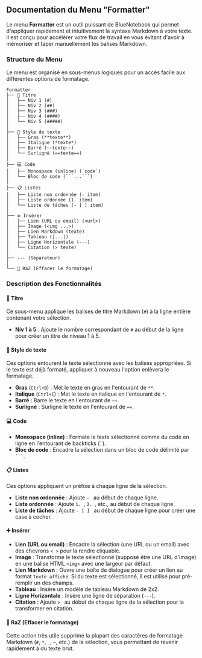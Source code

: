 ## Documentation du Menu "Formatter"

Le menu **Formatter** est un outil puissant de BlueNotebook qui permet d'appliquer rapidement et intuitivement la syntaxe Markdown à votre texte. Il est conçu pour accélérer votre flux de travail en vous évitant d'avoir à mémoriser et taper manuellement les balises Markdown.

### Structure du Menu

Le menu est organisé en sous-menus logiques pour un accès facile aux différentes options de formatage.

```text
Formatter
├── 📜 Titre
│   ├── Niv 1 (#)
│   ├── Niv 2 (##)
│   ├── Niv 3 (###)
│   ├── Niv 4 (####)
│   └── Niv 5 (#####)
│
├── 🎨 Style de texte
│   ├── Gras (**texte**)
│   ├── Italique (*texte*)
│   ├── Barré (~~texte~~)
│   └── Surligné (==texte==)
│
├── 💻 Code
│   ├── Monospace (inline) (`code`)
│   └── Bloc de code (```...```)
│
├── 📋 Listes
│   ├── Liste non ordonnée (- item)
│   ├── Liste ordonnée (1. item)
│   └── Liste de tâches (- [ ] item)
│
├── ➕ Insérer
│   ├── Lien (URL ou email) (<url>)
│   ├── Image (<img ...>)
│   ├── Lien Markdown (texte)
│   ├── Tableau (|...|)
│   ├── Ligne Horizontale (---)
│   └── Citation (> texte)
│
├── --- (Séparateur)
│
└── 🧹 RaZ (Effacer le formatage)
```

### Description des Fonctionnalités

#### 📜 Titre
Ce sous-menu applique les balises de titre Markdown (`#`) à la ligne entière contenant votre sélection.
- **Niv 1 à 5** : Ajoute le nombre correspondant de `#` au début de la ligne pour créer un titre de niveau 1 à 5.

#### 🎨 Style de texte
Ces options entourent le texte sélectionné avec les balises appropriées. Si le texte est déjà formaté, appliquer à nouveau l'option enlèvera le formatage.
- **Gras** (`Ctrl+B`) : Met le texte en gras en l'entourant de `**`.
- **Italique** (`Ctrl+I`) : Met le texte en italique en l'entourant de `*`.
- **Barré** : Barre le texte en l'entourant de `~~`.
- **Surligné** : Surligne le texte en l'entourant de `==`.

#### 💻 Code
- **Monospace (inline)** : Formate le texte sélectionné comme du code en ligne en l'entourant de backticks (`` ` ``).
- **Bloc de code** : Encadre la sélection dans un bloc de code délimité par ` ``` `.

#### 📋 Listes
Ces options appliquent un préfixe à chaque ligne de la sélection.
- **Liste non ordonnée** : Ajoute `- ` au début de chaque ligne.
- **Liste ordonnée** : Ajoute `1. `, `2. `, etc., au début de chaque ligne.
- **Liste de tâches** : Ajoute `- [ ] ` au début de chaque ligne pour créer une case à cocher.

#### ➕ Insérer
- **Lien (URL ou email)** : Encadre la sélection (une URL ou un email) avec des chevrons `< >` pour la rendre cliquable.
- **Image** : Transforme le texte sélectionné (supposé être une URL d'image) en une balise HTML `<img>` avec une largeur par défaut.
- **Lien Markdown** : Ouvre une boîte de dialogue pour créer un lien au format `Texte affiché`. Si du texte est sélectionné, il est utilisé pour pré-remplir un des champs.
- **Tableau** : Insère un modèle de tableau Markdown de 2x2.
- **Ligne Horizontale** : Insère une ligne de séparation (`---`).
- **Citation** : Ajoute `> ` au début de chaque ligne de la sélection pour la transformer en citation.

#### 🧹 RaZ (Effacer le formatage)
Cette action très utile supprime la plupart des caractères de formatage Markdown (`#`, `*`, `_`, `~`, etc.) de la sélection, vous permettant de revenir rapidement à du texte brut.

